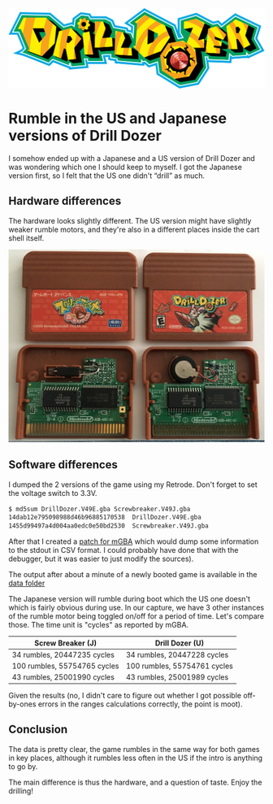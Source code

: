 ![Logo](data/drill-dozer-logo.png)

# Rumble in the US and Japanese versions of Drill Dozer

I somehow ended up with a Japanese and a US version of Drill Dozer
and was wondering which one I should keep to myself. I got the
Japanese version first, so I felt that the US one didn't “drill”
as much.

## Hardware differences

The hardware looks slightly different. The US version might have
slightly weaker rumble motors, and they're also in a different
places inside the cart shell itself.

![Carts](data/carts.jpg)

## Software differences

I dumped the 2 versions of the game using my Retrode.
Don't forget to set the voltage switch to 3.3V.

```sh
$ md5sum DrillDozer.V49E.gba Screwbreaker.V49J.gba
14dab12e795098988d46b96885170538  DrillDozer.V49E.gba
1455d99497a4d004aa0edc0e50bd2530  Screwbreaker.V49J.gba
```

After that I created a [patch for mGBA](data/0001-gba-Print-some-Rumble-debug.patch)
which would dump some information to the stdout in CSV format. I could
probably have done that with the debugger, but it was easier to just
modify the sources).

The output after about a minute of a newly booted game is available in
the [data folder](data/)

The Japanese version will rumble during boot which the US one doesn't which
is fairly obvious during use. In our capture, we have 3 other instances
of the rumble motor being toggled on/off for a period of time. Let's compare
those. The time unit is "cycles" as reported by mGBA.

| Screw Breaker (J)  | Drill Dozer (U) |
| ------------------ | --------------- |
| 34 rumbles, 20447235 cycles | 34 rumbles, 20447228 cycles |
| 100 rumbles, 55754765 cycles | 100 rumbles, 55754761 cycles |
| 43 rumbles, 25001990 cycles | 43 rumbles, 25001989 cycles |

Given the results (no, I didn't care to figure out whether I got
possible off-by-ones errors in the ranges calculations correctly,
the point is moot).

## Conclusion

The data is pretty clear, the game rumbles in the same way for both
games in key places, although it rumbles less often in the US if
the intro is anything to go by.

The main difference is thus the hardware, and a question of
taste. Enjoy the drilling!
